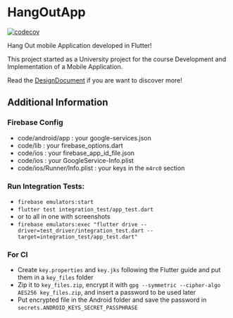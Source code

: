 # HangOutApp
[![codecov](https://codecov.io/gh/MarcoBendinelli/HangOutApp/branch/main/graph/badge.svg?token=HGMS6OM6N9)](https://codecov.io/gh/MarcoBendinelli/HangOutApp)

Hang Out mobile Application developed in Flutter!

This project started as a University project for the course Development and Implementation of a Mobile Application.

Read the [DesignDocument](/design_document/HO_Design_Document.pdf.pdf) if you are want to discover more!

## Additional Information

### Firebase Config
* code/android/app : your google-services.json
* code/lib : your firebase_options.dart
* code/ios : your firebase_app_id_file.json
* code/ios : your GoogleService-Info.plist
* code/ios/Runner/Info.plist : your keys in the ```m4rc0``` section

### Run Integration Tests:

* ```firebase emulators:start```
* ```flutter test integration_test/app_test.dart```
* or to all in one with screenshots
* ```firebase emulators:exec "flutter drive --driver=test_driver/integration_test.dart --target=integration_test/app_test.dart"```

### For CI
* Create ```key.properties``` and ```key.jks``` following the Flutter guide and put them in a ```key_files``` folder
* Zip it to ```key_files.zip```, encrypt it with ```gpg --symmetric --cipher-algo AES256 key_files.zip```, and insert a password to be used later
* Put encrypted file in the Android folder and save the password in ```secrets.ANDROID_KEYS_SECRET_PASSPHRASE```
